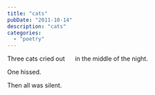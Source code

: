 ```yaml
---
title: "cats"
pubDate: "2011-10-14"
description: "cats"
categories:
  - "poetry"
---
```


Three cats cried out
     in the middle of the night.

One hissed.

Then all was silent.
